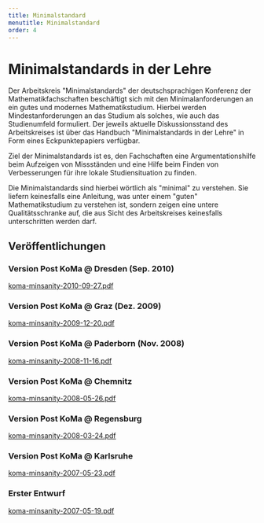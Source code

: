 ```yaml
---
title: Minimalstandard
menutitle: Minimalstandard
order: 4
---
```


# Minimalstandards in der Lehre

Der Arbeitskreis "Minimalstandards" der deutschsprachigen Konferenz der Mathematikfachschaften beschäftigt sich mit den Minimalanforderungen an ein gutes und modernes Mathematikstudium. Hierbei werden Mindestanforderungen an das Studium als solches, wie auch das Studienumfeld formuliert. Der jeweils aktuelle Diskussionsstand des Arbeitskreises ist über das Handbuch "Minimalstandards in der Lehre" in Form eines Eckpunktepapiers verfügbar.

Ziel der Minimalstandards ist es, den Fachschaften eine Argumentationshilfe beim Aufzeigen von Missständen und eine Hilfe beim Finden von Verbesserungen für ihre lokale Studiensituation zu finden.

Die Minimalstandards sind hierbei wörtlich als "minimal" zu verstehen. Sie liefern keinesfalls eine Anleitung, was unter einem "guten" Mathematikstudium zu verstehen ist, sondern zeigen eine untere Qualitätsschranke auf, die aus Sicht des Arbeitskreises keinesfalls unterschritten werden darf.

## Veröffentlichungen

### Version Post KoMa @ Dresden (Sep. 2010)
[koma-minsanity-2010-09-27.pdf](../static/koma-minsanity-2010-09-27.pdf)


### Version Post KoMa @ Graz (Dez. 2009)
[koma-minsanity-2009-12-20.pdf](../static/koma-minsanity-2009-12-20.pdf)

### Version Post KoMa @ Paderborn (Nov. 2008)
[koma-minsanity-2008-11-16.pdf](../static/koma-minsanity-2008-11-16.pdf)

### Version Post KoMa @ Chemnitz
[koma-minsanity-2008-05-26.pdf](../static/koma-minsanity-2008-05-26.pdf)

### Version Post KoMa @ Regensburg
[koma-minsanity-2008-03-24.pdf](../static/koma-minsanity-2008-03-24.pdf)

### Version Post KoMa @ Karlsruhe
[koma-minsanity-2007-05-23.pdf](../static/koma-minsanity-2007-05-23.pdf)

### Erster Entwurf
[koma-minsanity-2007-05-19.pdf](../static/koma-minsanity-2007-05-19.pdf)
